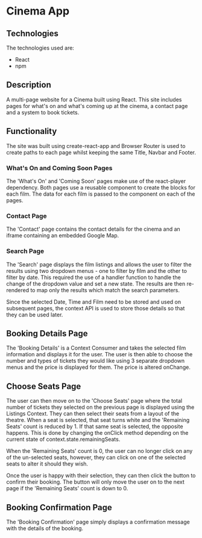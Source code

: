 # Cinema App

## Technologies
The technologies used are:
- React
- npm

## Description
A multi-page website for a Cinema built using React. This site includes pages  for what's on and what's coming up at the cinema, a contact page and a system to book tickets.

## Functionality

The site was built using create-react-app and Browser Router is used to create paths to each page whilst keeping the same Title, Navbar and Footer.

### What's On and Coming Soon Pages

The 'What's On' and 'Coming Soon' pages make use of the react-player dependency. Both pages use a reusable component to create the blocks for each film. The data for each film is passed to the component on each of the pages.

### Contact Page

The 'Contact' page contains the contact details for the cinema and an iframe containing an embedded Google Map.

### Search Page

The 'Search' page displays the film listings and allows the user to filter the results using two dropdown menus - one to filter by film and the other to filter by date. This required the use of a handler function to handle the change of the dropdown value and set a new state. The results are then re-rendered to map only the results which match the search parameters.

Since the selected Date, Time and Film need to be stored and used on subsequent pages, the context API is used to store those details so that they can be used later.

## Booking Details Page

The 'Booking Details' is a Context Consumer and takes the selected film information and displays it for the user. The user is then able to choose the number and types of tickets they would like using 3 separate dropdown menus and the price is displayed for them. The price is altered onChange.

## Choose Seats Page

The user can then move on to the 'Choose Seats' page where the total number of tickets they selected on the previous page is displayed using the Listings Context. They can then select their seats from a layout of the theatre. When a seat is selected, that seat turns white and the 'Remaining Seats' count is reduced by 1. If that same seat is selected, the opposite happens. This is done by changing the onClick method depending on the current state of context.state.remainingSeats.

When the 'Remaining Seats' count is 0, the user can no longer click on any of the un-selected seats, however, they can click on one of the selected seats to alter it should they wish.

Once the user is happy with their selection, they can then click the button to confirm their booking. The button will only move the user on to the next page if the 'Remaining Seats' count is down to 0.

## Booking Confirmation Page

The 'Booking Confirmation' page simply displays a confirmation message with the details of the booking.